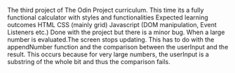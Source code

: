 The third project of The Odin Project curriculum.
This time its a fully functional calculator with styles and functionalities
Expected learning outcomes
HTML
CSS (mainly grid)
Javascript (DOM manipulation, Event Listeners etc.)
Done with the project but there is a minor bug. When a large number is evaluated.The screen stops updating. This has to do with the appendNumber function and the comparison between the userInput and the result. This occurs because for very large numbers, the userInput is a substring of the whole bit and thus the comparison fails.
